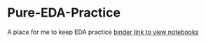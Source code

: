 # Pure-EDA-Practice
 A place for me to keep EDA practice
[binder link to view notebooks](https://mybinder.org/v2/gh/RJBraith/Pure-EDA-Practice/HEAD)
